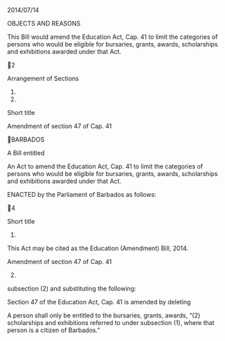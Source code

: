 2014/07/14

OBJECTS AND REASONS

This Bill would amend the Education Act, Cap. 41 to limit the categories of
persons who would be eligible for bursaries, grants, awards, scholarships and
exhibitions awarded under that Act.

2

Arrangement of Sections

1.

2.

Short title

Amendment of section 47 of Cap. 41

BARBADOS

A Bill entitled

An  Act  to  amend  the  Education  Act,  Cap.  41  to  limit  the  categories  of
persons who would be eligible for bursaries, grants, awards, scholarships and
exhibitions awarded under that Act.

ENACTED by the Parliament of Barbados as follows:

4

Short title

1.

This Act may be cited as the Education (Amendment) Bill, 2014.

Amendment of section 47 of Cap. 41

2.
subsection (2) and substituting the following:

Section  47  of  the  Education  Act,  Cap.  41  is  amended  by  deleting

A person shall only be entitled to the bursaries, grants, awards,
“(2)
scholarships  and  exhibitions  referred  to  under  subsection  (1),  where
that person is a citizen of Barbados.”

